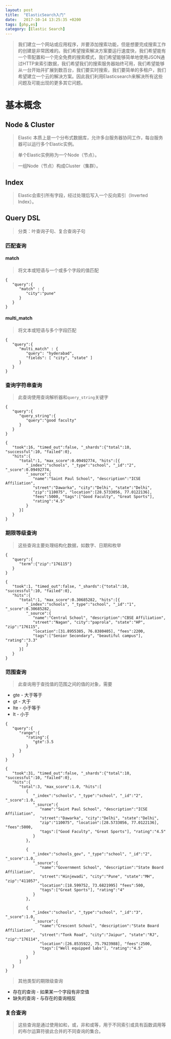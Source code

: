 ```yaml
---
layout: post
title:  "ElasticSearch入门"
date:   2017-10-14 13:25:35 +0200
tags: [php,es]
category: [Elastic Search]
---
```


> 我们建立一个网站或应用程序，并要添加搜索功能，但是想要完成搜索工作的创建是非常困难的。我们希望搜索解决方案要运行速度快，我们希望能有一个零配置和一个完全免费的搜索模式，我们希望能够简单地使用JSON通过HTTP来索引数据，我们希望我们的搜索服务器始终可用，我们希望能够从一台开始并扩展到数百台，我们要实时搜索，我们要简单的多租户，我们希望建立一个云的解决方案。因此我们利用Elasticsearch来解决所有这些问题及可能出现的更多其它问题。

# 基本概念
## Node & Cluster
> Elastic 本质上是一个分布式数据库，允许多台服务器协同工作，每台服务器可以运行多个Elastic实例。

> 单个Elastic实例称为一个Node（节点）。

> 一组Node（节点）构成Cluster（集群）。

## Index

> Elastic会索引所有字段，经过处理后写入一个反向索引（Inverted Index）。

## Query DSL
> 分类：叶查询子句、复合查询子句

### 匹配查询
#### match
> 将文本或短语与一个或多个字段的值匹配

```
{
   "query":{
      "match" : {
         "city":"pune"
      }
   }
}
```

#### multi_match
> 将文本或短语与多个字段匹配

```
{
   "query":{
      "multi_match" : {
         "query": "hyderabad",
         "fields": [ "city", "state" ]
      }
   }
}
```

### 查询字符串查询
> 此查询使用查询解析器和```query_string```关键字

```
{
   "query":{
      "query_string":{
         "query":"good faculty"
      }
   }
}
```

```
{
   "took":16, "timed_out":false, "_shards":{"total":10, "successful":10, "failed":0}, 
   "hits":{
      "total":1, "max_score":0.09492774, "hits":[{
         "_index":"schools", "_type":"school", "_id":"2", "_score":0.09492774, 
         "_source":{
            "name":"Saint Paul School", "description":"ICSE Affiliation",
            "street":"Dawarka", "city":"Delhi", "state":"Delhi",
            "zip":"110075", "location":[28.5733056, 77.0122136],
            "fees":5000, "tags":["Good Faculty", "Great Sports"],
            "rating":"4.5" 
         }
      }]
   }
}
```

### 期限等级查询
> 这些查询主要处理结构化数据，如数字、日期和枚举

```
{
   "query":{
      "term":{"zip":"176115"}
   }
}
```

```
{
   "took":1, "timed_out":false, "_shards":{"total":10, "successful":10, "failed":0},
   "hits":{
      "total":1, "max_score":0.30685282, "hits":[{
         "_index":"schools", "_type":"school", "_id":"1", "_score":0.30685282,
         "_source":{
            "name":"Central School", "description":"CBSE Affiliation",
            "street":"Nagan", "city":"paprola", "state":"HP", "zip":"176115",
            "location":[31.8955385, 76.8380405], "fees":2200, 
            "tags":["Senior Secondary", "beautiful campus"], "rating":"3.3"
         }
      }]
   }
}
```

### 范围查询
> 此查询用于查找值的范围之间的值的对象，需要
- gte - 大于等于
- gt  - 大于
- lte - 小于等于
- lt  - 小于

```
{
   "query":{
      "range":{
         "rating":{
            "gte":3.5
         }
      }
   }
}
```

```
{
   "took":31, "timed_out":false, "_shards":{"total":10, "successful":10, "failed":0},
   "hits":{
      "total":3, "max_score":1.0, "hits":[
         {
            "_index":"schools", "_type":"school", "_id":"2", "_score":1.0,
            "_source":{
               "name":"Saint Paul School", "description":"ICSE Affiliation",
               "street":"Dawarka", "city":"Delhi", "state":"Delhi", 
               "zip":"110075", "location":[28.5733056, 77.0122136], "fees":5000, 
               "tags":["Good Faculty", "Great Sports"], "rating":"4.5"
            }
         }, 

         {
            "_index":"schools_gov", "_type":"school", "_id":"2", "_score":1.0, 
            "_source":{
               "name":"Government School", "description":"State Board Affiliation",
               "street":"Hinjewadi", "city":"Pune", "state":"MH", "zip":"411057",
               "location":[18.599752, 73.6821995] "fees":500, 
               "tags":["Great Sports"], "rating":"4"
            }
         },

         {
            "_index":"schools", "_type":"school", "_id":"3", "_score":1.0,
            "_source":{
               "name":"Crescent School", "description":"State Board Affiliation",
               "street":"Tonk Road", "city":"Jaipur", "state":"RJ", "zip":"176114", 
               "location":[26.8535922, 75.7923988], "fees":2500,
               "tags":["Well equipped labs"], "rating":"4.5"
            }
         }
      ]
   }
}
```
> 其他类型的期限级查询
 - 存在的查询 - 如果某一个字段有非空值
 - 缺失的查询 - 与存在的查询相反
 
### 复合查询
> 这些查询是通过使用如和，或，非和或等，用于不同索引或具有函数调用等的布尔运算符彼此合并的不同查询的集合。


